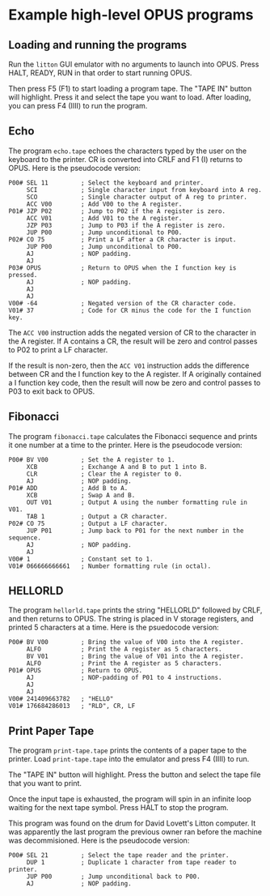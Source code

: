 Example high-level OPUS programs
================================

## Loading and running the programs

Run the `litton` GUI emulator with no arguments to launch into OPUS.
Press HALT, READY, RUN in that order to start running OPUS.

Then press F5 (F1) to start loading a program tape.  The "TAPE IN"
button will highlight.  Press it and select the tape you want to load.
After loading, you can press F4 (IIII) to run the program.

## Echo

The program `echo.tape` echoes the characters typed by the user on the
keyboard to the printer.  CR is converted into CRLF and F1 (I) returns to OPUS.
Here is the pseudocode version:

    P00# SEL 11         ; Select the keyboard and printer.
         SCI            ; Single character input from keyboard into A reg.
         SCO            ; Single character output of A reg to printer.
         ACC V00        ; Add V00 to the A register.
    P01# JZP P02        ; Jump to P02 if the A register is zero.
         ACC V01        ; Add V01 to the A register.
         JZP P03        ; Jump to P03 if the A register is zero.
         JUP P00        ; Jump unconditional to P00.
    P02# CO 75          ; Print a LF after a CR character is input.
         JUP P00        ; Jump unconditional to P00.
         AJ             ; NOP padding.
         AJ
    P03# OPUS           ; Return to OPUS when the I function key is pressed.
         AJ             ; NOP padding.
         AJ
         AJ
    V00# -64            ; Negated version of the CR character code.
    V01# 37             ; Code for CR minus the code for the I function key.

The `ACC V00` instruction adds the negated version of CR to the character
in the A register.  If A contains a CR, the result will be zero and control
passes to P02 to print a LF character.

If the result is non-zero, then the `ACC V01` instruction adds the difference
between CR and the I function key to the A register.  If A originally
contained a I function key code, then the result will now be zero and
control passes to P03 to exit back to OPUS.

## Fibonacci

The program `fibonacci.tape` calculates the Fibonacci sequence and prints
it one number at a time to the printer.  Here is the pseudocode version:

    P00# BV V00         ; Set the A register to 1.
         XCB            ; Exchange A and B to put 1 into B.
         CLR            ; Clear the A register to 0.
         AJ             ; NOP padding.
    P01# ADD            ; Add B to A.
         XCB            ; Swap A and B.
         OUT V01        ; Output A using the number formatting rule in V01.
         TAB 1          ; Output a CR character.
    P02# CO 75          ; Output a LF character.
         JUP P01        ; Jump back to P01 for the next number in the sequence.
         AJ             ; NOP padding.
         AJ
    V00# 1              ; Constant set to 1.
    V01# 066666666661   ; Number formatting rule (in octal).

## HELLORLD

The program `hellorld.tape` prints the string "HELLORLD" followed by CRLF,
and then returns to OPUS.  The string is placed in V storage registers,
and printed 5 characters at a time.  Here is the psuedocode version:

    P00# BV V00         ; Bring the value of V00 into the A register.
         ALFO           ; Print the A register as 5 characters.
         BV V01         ; Bring the value of V01 into the A register.
         ALFO           ; Print the A register as 5 characters.
    P01# OPUS           ; Return to OPUS.
         AJ             ; NOP-padding of P01 to 4 instructions.
         AJ
         AJ
    V00# 241409663782   ; "HELLO"
    V01# 176684286013   ; "RLD", CR, LF

## Print Paper Tape

The program `print-tape.tape` prints the contents of a paper tape to the
printer.  Load `print-tape.tape` into the emulator and press F4 (IIII) to run.

The "TAPE IN" button will highlight.  Press the button and select the
tape file that you want to print.

Once the input tape is exhausted, the program will spin in an infinite loop
waiting for the next tape symbol.  Press HALT to stop the program.

This program was found on the drum for David Lovett's Litton computer.
It was apparently the last program the previous owner ran before the
machine was decommisioned.  Here is the pseudocode version:

    P00# SEL 21         ; Select the tape reader and the printer.
         DUP 1          ; Duplicate 1 character from tape reader to printer.
         JUP P00        ; Jump unconditional back to P00.
         AJ             ; NOP padding.

